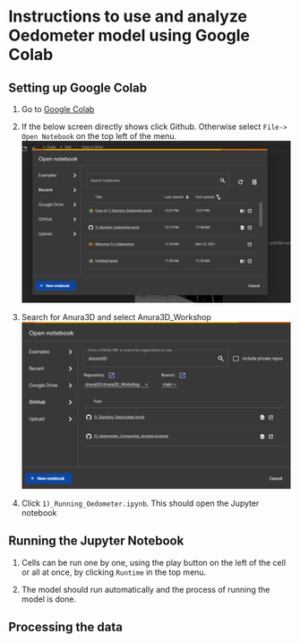 # Instructions to use and analyze Oedometer model using Google Colab

## Setting up Google Colab

1) Go to [Google Colab](https://colab.research.google.com/)
2) If the below screen directly shows click Github. Otherwise select ```File-> Open Notebook``` on the top left of the menu.
![alt text](image.png)

3) Search for Anura3D and select Anura3D_Workshop
![alt text](image-1.png)

4) Click ```1)_Running_Oedometer.ipynb```. This should open the Jupyter notebook

## Running the Jupyter Notebook   
1) Cells can be run one by one, using the play button on the left of the cell or all at once, by clicking ```Runtime``` in the top menu.

2) The model should run automatically and the process of running the model is done.

## Processing the data


